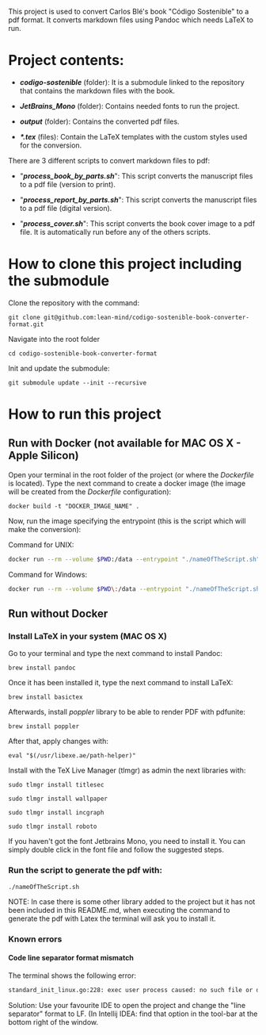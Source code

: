 This project is used to convert Carlos Blé's book "Código Sostenible" to a pdf format.
It converts markdown files using Pandoc which needs LaTeX to run.

# Project contents:

- _**codigo-sostenible**_ (folder): It is a submodule linked to the repository that contains the markdown files with the book.


- _**JetBrains_Mono**_ (folder): Contains needed fonts to run the project.


- **_output_** (folder): Contains the converted pdf files.


- **_\*.tex_** (files): Contain the LaTeX templates with the custom styles used for the conversion.


There are 3 different scripts to convert markdown files to pdf:

- "**_process_book_by_parts.sh_**": This script converts the manuscript files to a pdf file (version to print).


- "**_process_report_by_parts.sh_**": This script converts the manuscript files to a pdf file (digital version).


- "**_process_cover.sh_**": This script converts the book cover image to a pdf file.
  It is automatically run before any of the others scripts.


# How to clone this project including the submodule

Clone the repository with the command:

`git clone git@github.com:lean-mind/codigo-sostenible-book-converter-format.git`

Navigate into the root folder

`cd codigo-sostenible-book-converter-format`

Init and update the submodule:

`git submodule update --init --recursive`


# How to run this project

## Run with Docker (not available for MAC OS X - Apple Silicon)

Open your terminal in the root folder of the project (or where the _Dockerfile_ is located). 
Type the next command to create a docker image (the image will be created from the _Dockerfile_ configuration):

`docker build -t "DOCKER_IMAGE_NAME" .`

Now, run the image specifying the entrypoint (this is the script which will make the conversion):


Command for UNIX:
```Bash
docker run --rm --volume $PWD:/data --entrypoint "./nameOfTheScript.sh" DOCKER_IMAGE_NAME
```

Command for Windows:
```Bash
docker run --rm --volume $PWD\:/data --entrypoint "./nameOfTheScript.sh" DOCKER_IMAGE_NAME
```



## Run without Docker

### Install LaTeX in your system (MAC OS X)

Go to your terminal and type the next command to install Pandoc:

`brew install pandoc`

Once it has been installed it, type the next command to install LaTeX:

`brew install basictex`

Afterwards, install _poppler_ library to be able to render PDF with pdfunite:

`brew install poppler`

After that, apply changes with:

`eval "$(/usr/libexe.ae/path-helper)"`

Install with the TeX Live Manager (tlmgr) as admin the next libraries with:

`sudo tlmgr install titlesec`

`sudo tlmgr install wallpaper`

`sudo tlmgr install incgraph`

`sudo tlmgr install roboto`

If you haven't got the font Jetbrains Mono, you need to install it. 
You can simply double click in the font file and follow the suggested steps.

### Run the script to generate the pdf with:

`./nameOfTheScript.sh`

NOTE: In case there is some other library added to the project but it has not been included in this README.md,
when executing the command to generate the pdf with Latex the terminal will ask you to install it.


### Known errors

#### Code line separator format mismatch

The terminal shows the following error:

```Bash
standard_init_linux.go:228: exec user process caused: no such file or directory
```

Solution: Use your favourite IDE to open the project and change the "line separator" format to LF.
(In Intellij IDEA: find that option in the tool-bar at the bottom right of the window.
